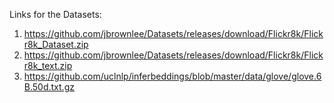 
Links for the Datasets:
 1. https://github.com/jbrownlee/Datasets/releases/download/Flickr8k/Flickr8k_Dataset.zip
 2. https://github.com/jbrownlee/Datasets/releases/download/Flickr8k/Flickr8k_text.zip
 3. https://github.com/uclnlp/inferbeddings/blob/master/data/glove/glove.6B.50d.txt.gz
